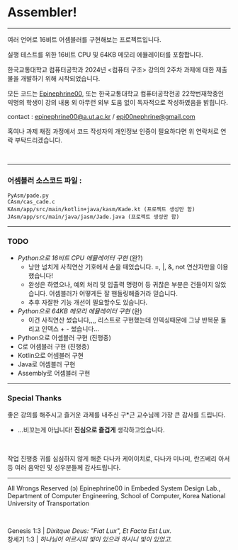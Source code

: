 <h1>Assembler!</h1>

------------------------------

여러 언어로 16비트 어셈블러를 구현해보는 프로젝트입니다. 

실행 테스트를 위한 16비트 CPU 및 64KB 메모리 에뮬레이터를 포함합니다.

한국교통대학교 컴퓨터공학과 2024년 <컴퓨터 구조> 강의의 2주차 과제에 대한 제출물을 개발하기 위해 시작되었습니다. 

모든 코드는 <a  href="https://github.com/Epinephrine00">Epinephrine00</a>, 또는 한국교통대학교 컴퓨터공학전공 22학번재학중인 익명의 학생이 강의 내용 외 아무런 외부 도움 없이 독자적으로 작성하였음을 밝힙니다. 

contact : epinephrine00@a.ut.ac.kr / epi00nephrine@gmail.com

혹여나 과제 채점 과정에서 코드 작성자의 개인정보 인증이 필요하다면 위 연락처로 연락 부탁드리겠습니다. 

<br/>

--------------------------------

<h3>어셈블러 소스코드 파일 :</h3>

```
PyAsm/pade.py
CAsm/cas_cade.c
KAsm/app/src/main/kotlin+java/kasm/Kade.kt (프로젝트 생성만 함)
JAsm/app/src/main/java/jasm/Jade.java (프로젝트 생성만 함)
```

--------------------------------

<h3>TODO</h3>

 - _Python으로 16비트 CPU 에뮬레이터 구현_ (완?)
    - 낭만 넘치게 사칙연산 기호에서 손을 떼었습니다. =, |, &, not 연산자만을 이용했습니다!
    - 완성은 하였으나, 예외 처리 및 입출력 명령어 등 귀찮은 부분은 건들이지 않았습니다. 어셈블러가 어떻게든 잘 핸들링해줄거라 믿습니다. 
    - 추후 자잘한 기능 개선이 필요할수도 있습니다. 
 - _Python으로 64KB 메모리 에뮬레이터 구현_ (완)
    - 이건 사칙연산 썼습니다,,,, 리스트로 구현했는데 인덱싱때문에 그냥 반복문 돌리고 인덱스 + - 썼습니다... 
 - Python으로 어셈블러 구현 (진행중)
 - C로 어셈블러 구현 (진행중)
 - Kotlin으로 어셈블러 구현
 - Java로 어셈블러 구현
 - Assembly로 어셈블러 구현

--------------------------------

<h3>Special Thanks</h3>

좋은 강의를 해주시고 즐거운 과제를 내주신 구*근 교수님께 가장 큰 감사를 드립니다. 

 - ...비꼬는게 아닙니다! __진심으로 즐겁게__ 생각하고있습니다.

<br/>

작업 진행중 귀를 심심하지 않게 해준 다나카 케이이치로, 다나카 미나미, 란즈베리 아서 등 여러 음악인 및 성우분들께 감사드립니다. 

----------------------------------

All Wrongs Reserved (ɔ) Epinephrine00 in Embeded System Design Lab., Department of Computer Engineering, School of Computer, Korea National University of Transportation

<br/>

Genesis 1:3  |  _Dixitque Deus: "Fiat Lux", Et Facta Est Lux._  
창세기 1:3  |  _하나님이 이르시되 빛이 있으라 하시니 빛이 있었고._